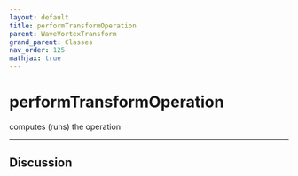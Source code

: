 ```yaml
---
layout: default
title: performTransformOperation
parent: WaveVortexTransform
grand_parent: Classes
nav_order: 125
mathjax: true
---
```


#  performTransformOperation

computes (runs) the operation


---

## Discussion

  
